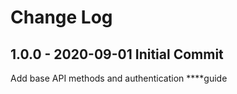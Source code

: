 # Change Log

 

## 1.0.0 - 2020-09-01 Initial Commit

Add base API methods and  authentication ****guide

## 

